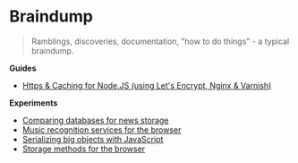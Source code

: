 # Braindump

> Ramblings, discoveries, documentation, "how to do things" - a typical braindump.

**Guides**

- [Https & Caching for Node.JS (using Let's Encrypt, Nginx & Varnish)](./https-and-caching-for-nodejs.md)

**Experiments**

- [Comparing databases for news storage](./comparing-databases-for-news-storage.md)
- [Music recognition services for the browser](./music-recognition-services-for-the-browser.md)
- [Serializing big objects with JavaScript](./serializing-big-objects-with-javascript.md)
- [Storage methods for the browser](./storage-methods-for-the-browser.md)